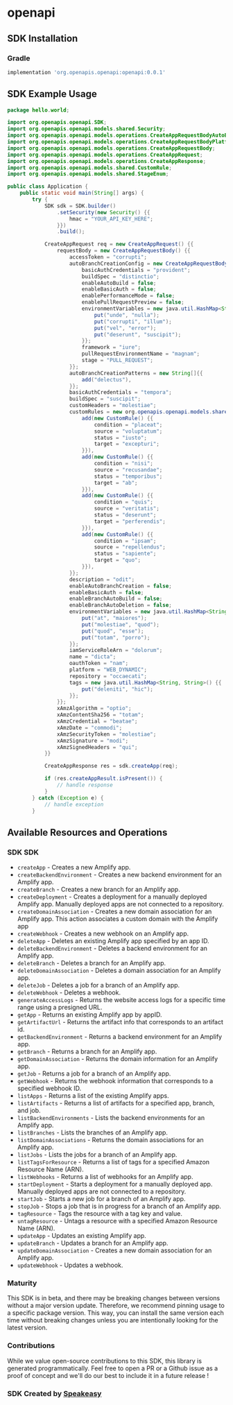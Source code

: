 # openapi

<!-- Start SDK Installation -->
## SDK Installation

### Gradle

```groovy
implementation 'org.openapis.openapi:openapi:0.0.1'
```
<!-- End SDK Installation -->

## SDK Example Usage
<!-- Start SDK Example Usage -->
```java
package hello.world;

import org.openapis.openapi.SDK;
import org.openapis.openapi.models.shared.Security;
import org.openapis.openapi.models.operations.CreateAppRequestBodyAutoBranchCreationConfig;
import org.openapis.openapi.models.operations.CreateAppRequestBodyPlatformEnum;
import org.openapis.openapi.models.operations.CreateAppRequestBody;
import org.openapis.openapi.models.operations.CreateAppRequest;
import org.openapis.openapi.models.operations.CreateAppResponse;
import org.openapis.openapi.models.shared.CustomRule;
import org.openapis.openapi.models.shared.StageEnum;

public class Application {
    public static void main(String[] args) {
        try {
            SDK sdk = SDK.builder()
                .setSecurity(new Security() {{
                    hmac = "YOUR_API_KEY_HERE";
                }})
                .build();

            CreateAppRequest req = new CreateAppRequest() {{
                requestBody = new CreateAppRequestBody() {{
                    accessToken = "corrupti";
                    autoBranchCreationConfig = new CreateAppRequestBodyAutoBranchCreationConfig() {{
                        basicAuthCredentials = "provident";
                        buildSpec = "distinctio";
                        enableAutoBuild = false;
                        enableBasicAuth = false;
                        enablePerformanceMode = false;
                        enablePullRequestPreview = false;
                        environmentVariables = new java.util.HashMap<String, String>() {{
                            put("unde", "nulla");
                            put("corrupti", "illum");
                            put("vel", "error");
                            put("deserunt", "suscipit");
                        }};
                        framework = "iure";
                        pullRequestEnvironmentName = "magnam";
                        stage = "PULL_REQUEST";
                    }};
                    autoBranchCreationPatterns = new String[]{{
                        add("delectus"),
                    }};
                    basicAuthCredentials = "tempora";
                    buildSpec = "suscipit";
                    customHeaders = "molestiae";
                    customRules = new org.openapis.openapi.models.shared.CustomRule[]{{
                        add(new CustomRule() {{
                            condition = "placeat";
                            source = "voluptatum";
                            status = "iusto";
                            target = "excepturi";
                        }}),
                        add(new CustomRule() {{
                            condition = "nisi";
                            source = "recusandae";
                            status = "temporibus";
                            target = "ab";
                        }}),
                        add(new CustomRule() {{
                            condition = "quis";
                            source = "veritatis";
                            status = "deserunt";
                            target = "perferendis";
                        }}),
                        add(new CustomRule() {{
                            condition = "ipsam";
                            source = "repellendus";
                            status = "sapiente";
                            target = "quo";
                        }}),
                    }};
                    description = "odit";
                    enableAutoBranchCreation = false;
                    enableBasicAuth = false;
                    enableBranchAutoBuild = false;
                    enableBranchAutoDeletion = false;
                    environmentVariables = new java.util.HashMap<String, String>() {{
                        put("at", "maiores");
                        put("molestiae", "quod");
                        put("quod", "esse");
                        put("totam", "porro");
                    }};
                    iamServiceRoleArn = "dolorum";
                    name = "dicta";
                    oauthToken = "nam";
                    platform = "WEB_DYNAMIC";
                    repository = "occaecati";
                    tags = new java.util.HashMap<String, String>() {{
                        put("deleniti", "hic");
                    }};
                }};
                xAmzAlgorithm = "optio";
                xAmzContentSha256 = "totam";
                xAmzCredential = "beatae";
                xAmzDate = "commodi";
                xAmzSecurityToken = "molestiae";
                xAmzSignature = "modi";
                xAmzSignedHeaders = "qui";
            }}            

            CreateAppResponse res = sdk.createApp(req);

            if (res.createAppResult.isPresent()) {
                // handle response
            }
        } catch (Exception e) {
            // handle exception
        }
```
<!-- End SDK Example Usage -->

<!-- Start SDK Available Operations -->
## Available Resources and Operations

### SDK SDK

* `createApp` -  Creates a new Amplify app. 
* `createBackendEnvironment` -  Creates a new backend environment for an Amplify app. 
* `createBranch` -  Creates a new branch for an Amplify app. 
* `createDeployment` -  Creates a deployment for a manually deployed Amplify app. Manually deployed apps are not connected to a repository. 
* `createDomainAssociation` -  Creates a new domain association for an Amplify app. This action associates a custom domain with the Amplify app 
* `createWebhook` -  Creates a new webhook on an Amplify app. 
* `deleteApp` -  Deletes an existing Amplify app specified by an app ID. 
* `deleteBackendEnvironment` -  Deletes a backend environment for an Amplify app. 
* `deleteBranch` -  Deletes a branch for an Amplify app. 
* `deleteDomainAssociation` -  Deletes a domain association for an Amplify app. 
* `deleteJob` -  Deletes a job for a branch of an Amplify app. 
* `deleteWebhook` -  Deletes a webhook. 
* `generateAccessLogs` -  Returns the website access logs for a specific time range using a presigned URL. 
* `getApp` -  Returns an existing Amplify app by appID. 
* `getArtifactUrl` -  Returns the artifact info that corresponds to an artifact id. 
* `getBackendEnvironment` -  Returns a backend environment for an Amplify app. 
* `getBranch` -  Returns a branch for an Amplify app. 
* `getDomainAssociation` -  Returns the domain information for an Amplify app. 
* `getJob` -  Returns a job for a branch of an Amplify app. 
* `getWebhook` -  Returns the webhook information that corresponds to a specified webhook ID. 
* `listApps` -  Returns a list of the existing Amplify apps. 
* `listArtifacts` -  Returns a list of artifacts for a specified app, branch, and job. 
* `listBackendEnvironments` -  Lists the backend environments for an Amplify app. 
* `listBranches` -  Lists the branches of an Amplify app. 
* `listDomainAssociations` -  Returns the domain associations for an Amplify app. 
* `listJobs` -  Lists the jobs for a branch of an Amplify app. 
* `listTagsForResource` -  Returns a list of tags for a specified Amazon Resource Name (ARN). 
* `listWebhooks` -  Returns a list of webhooks for an Amplify app. 
* `startDeployment` -  Starts a deployment for a manually deployed app. Manually deployed apps are not connected to a repository. 
* `startJob` -  Starts a new job for a branch of an Amplify app. 
* `stopJob` -  Stops a job that is in progress for a branch of an Amplify app. 
* `tagResource` -  Tags the resource with a tag key and value. 
* `untagResource` -  Untags a resource with a specified Amazon Resource Name (ARN). 
* `updateApp` -  Updates an existing Amplify app. 
* `updateBranch` -  Updates a branch for an Amplify app. 
* `updateDomainAssociation` -  Creates a new domain association for an Amplify app.
* `updateWebhook` -  Updates a webhook. 
<!-- End SDK Available Operations -->

### Maturity

This SDK is in beta, and there may be breaking changes between versions without a major version update. Therefore, we recommend pinning usage 
to a specific package version. This way, you can install the same version each time without breaking changes unless you are intentionally 
looking for the latest version.

### Contributions

While we value open-source contributions to this SDK, this library is generated programmatically. 
Feel free to open a PR or a Github issue as a proof of concept and we'll do our best to include it in a future release !

### SDK Created by [Speakeasy](https://docs.speakeasyapi.dev/docs/using-speakeasy/client-sdks)
